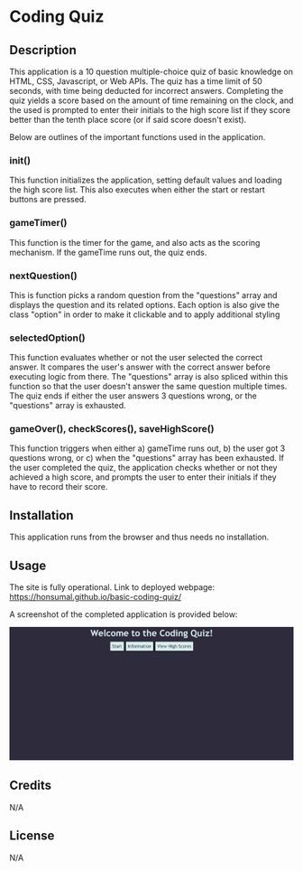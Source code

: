 # Coding Quiz

## Description

This application is a 10 question multiple-choice quiz of basic knowledge on HTML, CSS, Javascript, or Web APIs. The quiz has a time limit of 50 seconds, with time being deducted for incorrect answers. Completing the quiz yields a score based on the amount of time remaining on the clock, and the used is prompted to enter their initials to the high score list if they score better than the tenth place score (or if said score doesn't exist).

Below are outlines of the important functions used in the application.

### init()
This function initializes the application, setting default values and loading the high score list. This also executes when either the start or restart buttons are pressed.

### gameTimer()
This function is the timer for the game, and also acts as the scoring mechanism. If the gameTime runs out, the quiz ends.

### nextQuestion()
This is function picks a random question from the "questions" array and displays the question and its related options. Each option is also give the class "option" in order to make it clickable and to apply additional styling

### selectedOption()
This function evaluates whether or not the user selected the correct answer. It compares the user's answer with the correct answer before executing logic from there. The "questions" array is also spliced within this function so that the user doesn't answer the same question multiple times. The quiz ends if either the user answers 3 questions wrong, or the "questions" array is exhausted.

### gameOver(), checkScores(), saveHighScore()
This function triggers when either a) gameTime runs out, b) the user got 3 questions wrong, or c) when the "questions" array has been exhausted. If the user completed the quiz, the application checks whether or not they achieved a high score, and prompts the user to enter their initials if they have to record their score.

## Installation

This application runs from the browser and thus needs no installation.

## Usage
The site is fully operational. Link to deployed webpage: https://honsumal.github.io/basic-coding-quiz/

A screenshot of the completed application is provided below:

![Completed Webpage Image](/assets/images/finished-webpage.png)

## Credits

N/A

## License

N/A

